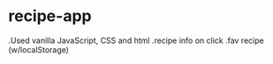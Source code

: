 # recipe-app
.Used vanilla JavaScript, CSS and html
.recipe info on click
.fav recipe (w/localStorage)
